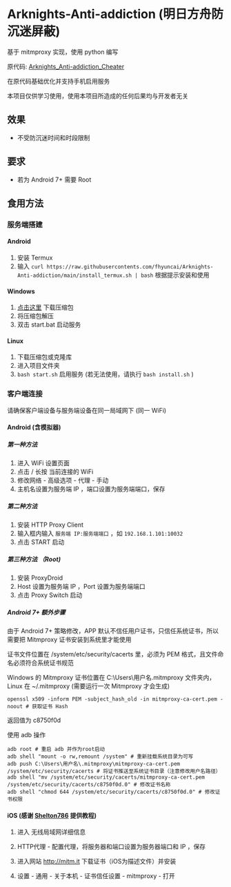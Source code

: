# Arknights-Anti-addiction (明日方舟防沉迷屏蔽)

基于 mitmproxy 实现，使用 python 编写

原代码: [Arknights_Anti-addiction_Cheater](https://github.com/Tao0Lu/Arknights_Anti-addiction_Cheater)

在原代码基础优化并支持手机启用服务

本项目仅供学习使用，使用本项目所造成的任何后果均与开发者无关

## 效果

- 不受防沉迷时间和时段限制

## 要求

- 若为 Android 7+ 需要 Root

## 食用方法

### 服务端搭建

#### Android

1. 安装 Termux
2. 输入 `curl https://raw.githubusercontents.com/fhyuncai/Arknights-Anti-addiction/main/install_termux.sh | bash` 根据提示安装和使用

#### Windows

1. [点击这里](https://github.com/fhyuncai/Arknights-Anti-addiction/archive/refs/heads/main.zip) 下载压缩包
2. 将压缩包解压
3. 双击 start.bat 启动服务

#### Linux

1. 下载压缩包或克隆库
2. 进入项目文件夹
3. `bash start.sh` 启用服务 (若无法使用，请执行 `bash install.sh` )

### 客户端连接

请确保客户端设备与服务端设备在同一局域网下 (同一 WiFi)

#### Android (含模拟器)

##### 第一种方法

1. 进入 WiFi 设置页面
2. 点击 / 长按 当前连接的 WiFi
3. 修改网络 - 高级选项 - 代理 - 手动
4. 主机名设置为服务端 IP ，端口设置为服务端端口，保存

##### 第二种方法

1. 安装 HTTP Proxy Client
2. 输入框内输入 `服务端 IP:服务端端口` ，如 `192.168.1.101:10032`
3. 点击 START 启动

##### 第三种方法 （Root)

1. 安装 ProxyDroid
2. Host 设置为服务端 IP ，Port 设置为服务端端口
3. 点击 Proxy Switch 启动

##### Android 7+ 额外步骤

由于 Android 7+ 策略修改，APP 默认不信任用户证书，只信任系统证书，所以需要把 Mitmproxy 证书安装到系统里才能使用

证书文件位置在 /system/etc/security/cacerts 里，必须为 PEM 格式，且文件命名必须符合系统证书规范

Windows 的 Mitmproxy 证书位置在 C:\Users\用户名\.mitmproxy 文件夹内，Linux 在 ~/.mitmproxy (需要运行一次 Mitmproxy 才会生成)

`openssl x509 -inform PEM -subject_hash_old -in mitmproxy-ca-cert.pem -noout # 获取证书 Hash`

返回值为 c8750f0d

使用 adb 操作

```shell
adb root # 重启 adb 并作为root启动
adb shell "mount -o rw,remount /system" # 重新挂载系统目录为可写
adb push C:\Users\用户名\.mitmproxy\mitmproxy-ca-cert.pem /system/etc/security/cacerts # 将证书推送至系统证书目录（注意修改用户名路径）
adb shell "mv /system/etc/security/cacerts/mitmproxy-ca-cert.pem /system/etc/security/cacerts/c8750f0d.0" # 修改证书名称
adb shell "chmod 644 /system/etc/security/cacerts/c8750f0d.0" # 修改证书权限
```

#### iOS (感谢 [Shelton786](https://github.com/Shelton786) 提供教程)

1. 进入 无线局域网详细信息

2. HTTP代理 - 配置代理，将服务器和端口设置为服务器端口和 IP ，保存

3. 进入网站 http://mitm.it 下载证书（iOS为描述文件）并安装

4. 设置 - 通用 - 关于本机 - 证书信任设置 - mitmproxy - 打开
